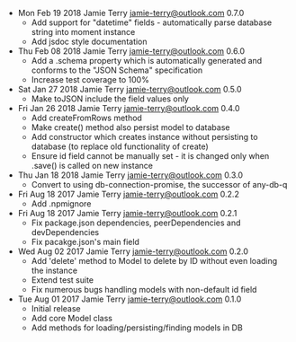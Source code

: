 * Mon Feb 19 2018 Jamie Terry <jamie-terry@outlook.com> 0.7.0
  - Add support for "datetime" fields - automatically parse database string into moment instance
  - Add jsdoc style documentation
* Thu Feb 08 2018 Jamie Terry <jamie-terry@outlook.com> 0.6.0
  - Add a .schema property which is automatically generated and conforms to the "JSON Schema" specification
  - Increase test coverage to 100%
* Sat Jan 27 2018 Jamie Terry <jamie-terry@outlook.com> 0.5.0
  - Make toJSON include the field values only
* Fri Jan 26 2018 Jamie Terry <jamie-terry@outlook.com> 0.4.0
  - Add createFromRows method
  - Make create() method also persist model to database
  - Add constructor which creates instance without persisting to database (to replace old functionality of create)
  - Ensure id field cannot be manually set - it is changed only when .save() is called on new instance
* Thu Jan 18 2018 Jamie Terry <jamie-terry@outlook.com> 0.3.0
  - Convert to using db-connection-promise, the successor of any-db-q
* Fri Aug 18 2017 Jamie Terry <jamie-terry@outlook.com> 0.2.2
  - Add .npmignore
* Fri Aug 18 2017 Jamie Terry <jamie-terry@outlook.com> 0.2.1
  - Fix package.json dependencies, peerDependencies and devDependencies
  - Fix pacakge.json's main field
* Wed Aug 02 2017 Jamie Terry <jamie-terry@outlook.com> 0.2.0
  - Add 'delete' method to Model to delete by ID without even loading the instance
  - Extend test suite
  - Fix numerous bugs handling models with non-default id field
* Tue Aug 01 2017 Jamie Terry <jamie-terry@outlook.com> 0.1.0
  - Initial release
  - Add core Model class
  - Add methods for loading/persisting/finding models in DB

